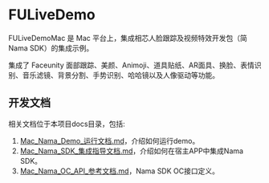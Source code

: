 # FULiveDemo

FULiveDemoMac 是 Mac 平台上，集成相芯人脸跟踪及视频特效开发包（简 Nama SDK）的集成示例。

集成了 Faceunity 面部跟踪、美颜、Animoji、道具贴纸、AR面具、换脸、表情识别、音乐滤镜、背景分割、手势识别、哈哈镜以及人像驱动等功能。

## 开发文档

相关文档位于本项目docs目录，包括:

1. [Mac_Nama_Demo_运行文档.md](./docs/Mac_Nama_Demo_运行文档.md)，介绍如何运行demo。  
2. [Mac_Nama_SDK_集成指导文档.md](./docs/Mac_Nama_SDK_集成指导文档.md)，介绍如何在宿主APP中集成Nama SDK。   
3. [Mac_Nama_OC_API_参考文档.md](./docs/Mac_Nama_OC_API_参考文档.md)，Nama SDK OC接口定义。  